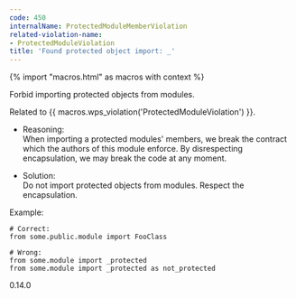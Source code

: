 ```yaml
---
code: 450
internalName: ProtectedModuleMemberViolation
related-violation-name:
- ProtectedModuleViolation
title: 'Found protected object import: _'
---
```


{% import "macros.html" as macros with context %}

Forbid importing protected objects from modules.

Related to {{ macros.wps_violation('ProtectedModuleViolation') }}.

  - Reasoning:  
    When importing a protected modules' members, we break the contract
    which the authors of this module enforce. By disrespecting
    encapsulation, we may break the code at any moment.

  - Solution:  
    Do not import protected objects from modules. Respect the
    encapsulation.

Example:

    # Correct:
    from some.public.module import FooClass
    
    # Wrong:
    from some.module import _protected
    from some.module import _protected as not_protected

<div class="versionadded">

0.14.0

</div>